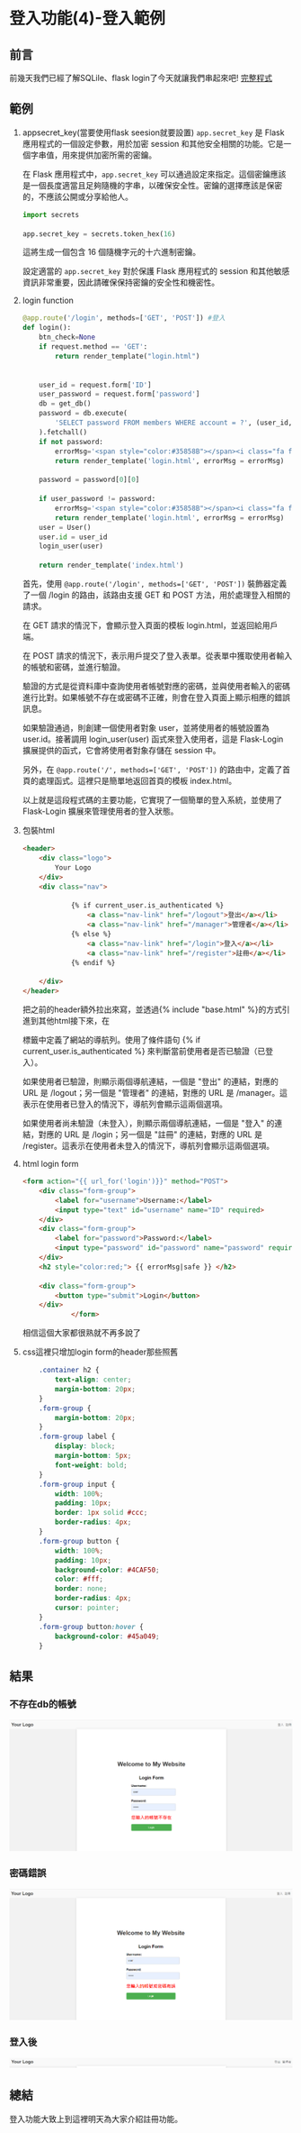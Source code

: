 # 登入功能(4)-登入範例
## 前言
前幾天我們已經了解SQLile、flask login了今天就讓我們串起來吧!
[完整程式]()
## 範例
1. appsecret_key(當要使用flask seesion就要設置)
    `app.secret_key` 是 Flask 應用程式的一個設定參數，用於加密 session 和其他安全相關的功能。它是一個字串值，用來提供加密所需的密鑰。

    在 Flask 應用程式中，`app.secret_key` 可以通過設定來指定。這個密鑰應該是一個長度適當且足夠隨機的字串，以確保安全性。密鑰的選擇應該是保密的，不應該公開或分享給他人。
    ```python
    import secrets

    app.secret_key = secrets.token_hex(16)
    ```

    這將生成一個包含 16 個隨機字元的十六進制密鑰。

    設定適當的 `app.secret_key` 對於保護 Flask 應用程式的 session 和其他敏感資訊非常重要，因此請確保保持密鑰的安全性和機密性。
2. login function
    ```python
    @app.route('/login', methods=['GET', 'POST']) #登入
    def login():
        btn_check=None
        if request.method == 'GET':
            return render_template("login.html")


        user_id = request.form['ID']
        user_password = request.form['password']
        db = get_db()
        password = db.execute(
            'SELECT password FROM members WHERE account = ?', (user_id, )
        ).fetchall()
        if not password:
            errorMsg='<span style="color:#35858B"></span><i class="fa fa-exclamation-triangle" aria-hidden="true"></i>您輸入的帳號不存在'
            return render_template('login.html', errorMsg = errorMsg)

        password = password[0][0]
        
        if user_password != password:
            errorMsg='<span style="color:#35858B"></span><i class="fa fa-exclamation-triangle" aria-hidden="true"></i>您輸入的帳號或密碼有誤'
            return render_template('login.html', errorMsg = errorMsg)
        user = User()
        user.id = user_id 
        login_user(user)
        
        return render_template('index.html')
    ```
    首先，使用 `@app.route('/login', methods=['GET', 'POST'])` 裝飾器定義了一個 /login 的路由，該路由支援 GET 和 POST 方法，用於處理登入相關的請求。

    在 GET 請求的情況下，會顯示登入頁面的模板 login.html，並返回給用戶端。

    在 POST 請求的情況下，表示用戶提交了登入表單。從表單中獲取使用者輸入的帳號和密碼，並進行驗證。

    驗證的方式是從資料庫中查詢使用者帳號對應的密碼，並與使用者輸入的密碼進行比對。如果帳號不存在或密碼不正確，則會在登入頁面上顯示相應的錯誤訊息。

    如果驗證通過，則創建一個使用者對象 user，並將使用者的帳號設置為 user.id。接著調用 login_user(user) 函式來登入使用者，這是 Flask-Login 擴展提供的函式，它會將使用者對象存儲在 session 中。

    另外，在 `@app.route('/', methods=['GET', 'POST'])` 的路由中，定義了首頁的處理函式。這裡只是簡單地返回首頁的模板 index.html。

    以上就是這段程式碼的主要功能，它實現了一個簡單的登入系統，並使用了 Flask-Login 擴展來管理使用者的登入狀態。
3. 包裝html
    ```html
    <header>
        <div class="logo">
            Your Logo
        </div>
        <div class="nav">
            
                {% if current_user.is_authenticated %}
                    <a class="nav-link" href="/logout">登出</a></li>
                    <a class="nav-link" href="/manager">管理者</a></li>
                {% else %}
                    <a class="nav-link" href="/login">登入</a></li>
                    <a class="nav-link" href="/register">註冊</a></li>
                {% endif %}
            
        </div>
    </header>

    ```
    把之前的header額外拉出來寫，並透過{% include "base.html" %}的方式引進到其他html接下來，在 <div class="nav"> 標籤中定義了網站的導航列。使用了條件語句 {% if current_user.is_authenticated %} 來判斷當前使用者是否已驗證（已登入）。

    如果使用者已驗證，則顯示兩個導航連結，一個是 "登出" 的連結，對應的 URL 是 /logout；另一個是 "管理者" 的連結，對應的 URL 是 /manager。這表示在使用者已登入的情況下，導航列會顯示這兩個選項。

    如果使用者尚未驗證（未登入），則顯示兩個導航連結，一個是 "登入" 的連結，對應的 URL 是 /login；另一個是 "註冊" 的連結，對應的 URL 是 /register。這表示在使用者未登入的情況下，導航列會顯示這兩個選項。
4. html login form
    ```html
    <form action="{{ url_for('login')}}" method="POST">
        <div class="form-group">
            <label for="username">Username:</label>
            <input type="text" id="username" name="ID" required>
        </div>
        <div class="form-group">
            <label for="password">Password:</label>
            <input type="password" id="password" name="password" required>
        </div>
        <h2 style="color:red;"> {{ errorMsg|safe }} </h2>

        <div class="form-group">
            <button type="submit">Login</button>
        </div>
                </form>
    ```
    相信這個大家都很熟就不再多說了
5. css這裡只增加login form的header那些照舊
    ```css
        .container h2 {
            text-align: center;
            margin-bottom: 20px;
        }
        .form-group {
            margin-bottom: 20px;
        }
        .form-group label {
            display: block;
            margin-bottom: 5px;
            font-weight: bold;
        }
        .form-group input {
            width: 100%;
            padding: 10px;
            border: 1px solid #ccc;
            border-radius: 4px;
        }
        .form-group button {
            width: 100%;
            padding: 10px;
            background-color: #4CAF50;
            color: #fff;
            border: none;
            border-radius: 4px;
            cursor: pointer;
        }
        .form-group button:hover {
            background-color: #45a049;
        }

    ```
## 結果
### 不存在db的帳號
![Alt text](image1.png)
### 密碼錯誤
![Alt text](image2.png)
### 登入後
![Alt text](image.png)

## 總結
登入功能大致上到這裡明天為大家介紹註冊功能。